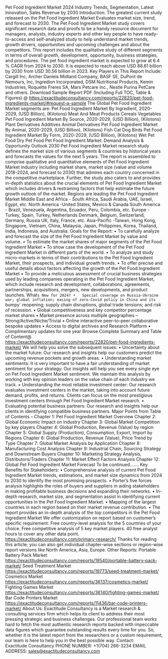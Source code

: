 Pet Food Ingredient Market 2024 Industry Trends, Segmentation, Latest Innovation, Sales Revenue by 2030 
Introduction:
The greatest current  study released on the Pet Food Ingredient Market Evaluates market size, trend, and forecast to 2030. The Pet Food Ingredient Market study covers significant research data and proofs to be a handy resource document for managers, analysts, industry experts and other key people to have ready-to-access and self-analyzed study to help understand market trends, growth drivers, opportunities and upcoming challenges and about the competitors. This report includes the qualitative study of different segments in terms of overall growth, development, opportunity, business strategies, and procedures. 
The pet food ingredient market is expected to grow at 6.4 % CAGR from 2024 to 2030. It is expected to reach above USD 88.61 billion by 2030 from USD 30.56 billion in 2023.
Key Players in This Report Include: 
Cargill Inc, Archer Daniels Midland Company, BASF SE, DuPont de Nemours, Inc, Ingredion Incorporated, DSM Nutritional Products, Kemin Industries, Roquette Freres SA, Mars Petcare Inc., Nestle Purina PetCare and others.
Download Sample Report PDF (Including Full TOC, Table & Figures) @ 
https://exactitudeconsultancy.com/reports/22820/pet-food-ingredients-market/#request-a-sample
The Global Pet Food Ingredient Market segments are:
Pet Food Ingredient Market By Ingredient, 2020-2029, (USD Billion), (Kilotons)
Meat And Meat Products
Cereals
Vegetables
Pet Food Ingredient Market By Source, 2020-2029, (USD Billion), (Kilotons)
Plant Derivatives
Additives
Animal Derivatives
Pet Food Ingredient Market By Animal, 2020-2029, (USD Billion), (Kilotons)
Fish
Cat
Dog
Birds
Pet Food Ingredient Market By Form, 2020-2029, (USD Billion), (Kilotons)
Wet Pet Food
Dry Pet Food
Pet Food Ingredient Market: Demand Analysis & Opportunity Outlook 2030
Pet Food Ingredient Market research study defines the market size of various segments & countries by historical years and forecasts the values for the next 5 years. The report is assembled to comprise qualitative and quantitative elements of Pet Food Ingredient Market industry including market share, market size (value and volume 2018-2024, and forecast to 2030) that admires each country concerned in the competitive marketplace. Further, the study also caters to and provides in-depth statistics about the crucial elements of Pet Food Ingredient Market which includes drivers & restraining factors that help estimate the future growth outlook of the market.
Regions are leading the Pet Food Ingredient Market
Middle East and Africa - South Africa, Saudi Arabia, UAE, Israel, Egypt, etc.
North America -United States, Mexico & Canada
South America - Brazil, Venezuela, Argentina, Ecuador, Peru, Colombia, etc.
Europe - Turkey, Spain, Turkey, Netherlands Denmark, Belgium, Switzerland, Germany, Russia UK, Italy, France, etc.
Asia-Pacific -Taiwan, Hong Kong, Singapore, Vietnam, China, Malaysia, Japan, Philippines, Korea, Thailand, India, Indonesia, and Australia.
Goals for the Report:
•	To carefully analyze and forecast the size of the Pet Food Ingredient Market by value and volume.
•	To estimate the market shares of major segments of the Pet Food Ingredient Market 
•	To show case the development of the Pet Food Ingredient Market in different parts of the world.
•	To analyze and study micro-markets in terms of their contributions to the Pet Food Ingredient Market, their prospects, and individual growth trends.
•	To offer precise and useful details about factors affecting the growth of the Pet Food Ingredient Market 
•	To provide a meticulous assessment of crucial business strategies used by leading companies operating in the Pet Food Ingredient Market, which include research and development, collaborations, agreements, partnerships, acquisitions, mergers, new developments, and product launches.
What`s New for 2024?
•	Special coverage on Russia-Ukraine war; global inflation; easing of zero-Covid policy in China and its `bumpy` reopening; supply chain disruptions, global trade tensions; and risk of recession.
•	Global competitiveness and key competitor percentage market shares
•	Market presence across multiple geographies – Strong/Active/Niche/Trivial
•	Online interactive peer-to-peer collaborative bespoke updates
•	Access to digital archives and Research Platform
•	Complimentary updates for one year
Browse Complete Summary and Table of Content@  
https://exactitudeconsultancy.com/reports/22820/pet-food-ingredients-market/
We will help you solve the subsequent issues:
•	Uncertainty about the market future: Our research and insights help our customers predict the upcoming revenue pockets and growth areas.
•	Understanding market sentiments: It is very important to have a fair understanding of market sentiment for your strategy. Our insights will help you see every single eye on Pet Food Ingredient Market sentiment. We maintain this analysis by working with key opinion leaders on the value chain of each industry we track.
•	Understanding the most reliable investment center: Our research evaluates investment centers in the market, taking into account future demand, profits, and returns. Clients can focus on the most prestigious investment centers through Pet Food Ingredient Market research.
•	Evaluating potential business partners: Our research and insights help our clients in identifying compatible business partners.
Major Points from Table of Contents –
Chapter 1: Pet Food Ingredient Market Overview
Chapter 2: Global Economic Impact on Industry
Chapter 3: Global Market Competition by key players
Chapter 4: Global Production, Revenue (Value) by region
Chapter 5: Global Supply (Production), Consumption, Export, Import by Regions
Chapter 6: Global Production, Revenue (Value), Price Trend by Type
Chapter 7: Global Market Analysis by Application
Chapter 8: Manufacturing Cost Analysis
Chapter 9: Industrial Chain, Sourcing Strategy and Downstream Buyers
Chapter 10: Marketing Strategy Analysis, Distributors/Traders
Chapter 11: Market Effect Factors Analysis
Chapter 12: Global Pet Food Ingredient Market Forecast
To be continued…….
Key Benefits for Stakeholders:
•	Comprehensive analysis of current Pet Food Ingredient Market trends, estimations, and market size dynamics from 2024 to 2030 to identify the most promising prospects.
•	Porter’s five forces analysis highlights the roles of buyers and suppliers in aiding stakeholders in making profitable business decisions and expanding their networks.
•	In-depth research, market size, and segmentation assist in identifying current opportunities in the Pet Food Ingredient Market.
•	Mapping of the largest countries in each region based on their market revenue contribution.
•	The report provides an in-depth analysis of the top competitors in the Pet Food Ingredient Market
We offer customization on report based on customer’s specific requirement:
Free country-level analysis for the 5 countries of your choice.
Free competitive analysis of 5 key market players.
40 free analyst hours to cover any other data point.
https://exactitudeconsultancy.com/primary-research/
Thanks for reading this article; you can also get individual chapter-wise sections or region-wise report versions like North America, Asia, Europe.
Other Reports:
Portable Battery Pack Market
https://exactitudeconsultancy.com/reports/19540/portable-battery-pack-market/
Seed Treatment Market
https://exactitudeconsultancy.com/reports/19773/seed-treatment-market/
Cosmetics Market
https://exactitudeconsultancy.com/reports/36137/cosmetics-market/
Fighting Games Market
https://exactitudeconsultancy.com/reports/36140/fighting-games-market/
Bar Code Printers Market
https://exactitudeconsultancy.com/reports/11436/bar-code-printers-market/
About Us:
Exactitude Consultancy is a Market research & consulting services firm which helps its client to address their most pressing strategic and business challenges. Our professional team works hard to fetch the most authentic research reports backed with impeccable data figures which guarantee outstanding results every time for you. So, whether it is the latest report from the researchers or a custom requirement, our team is here to help you in the best possible way.
Contact:  
Exactitude Consultancy
PHONE NUMBER: +1(704) 266-3234
EMAIL ADDRESS: sales@exactitudeconsultancy.com
